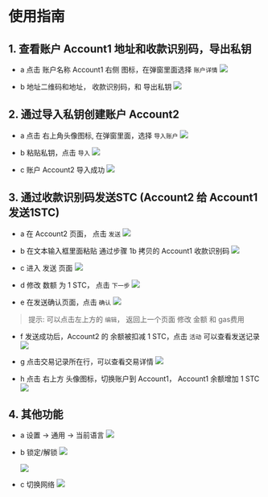 # 使用指南

## 1. 查看账户 Account1 地址和收款识别码，导出私钥
- a 点击 账户名称 Account1 右侧 图标，在弹窗里面选择 `账户详情`
![](./images/16.png)


- b 地址二维码和地址， 收款识别码，和 导出私钥
![](./images/17.png)

## 2. 通过导入私钥创建账户 Account2
- a 点击 右上角头像图标, 在弹窗里面，选择 `导入账户`
![](./images/13.png)

- b 粘贴私钥，点击 `导入`
![](./images/14.png)

- c 账户 Account2 导入成功
![](./images/15.png)

## 3. 通过收款识别码发送STC (Account2 给 Account1 发送1STC)

- a 在 Account2  页面， 点击 `发送`
![](./images/18.png)

- b 在文本输入框里面粘贴 通过步骤 1b 拷贝的 Account1 收款识别码
![](./images/19.png)

- c 进入 发送 页面
![](./images/20.png)

- d 修改 数额 为 1 STC， 点击 `下一步`
![](./images/21.png)

- e 在发送确认页面，点击 `确认`
![](./images/22.png)

> 提示: 可以点击左上方的 `编辑`， 返回上一个页面 修改 金额 和 gas费用

- f 发送成功后，Account2 的 余额被扣减 1 STC，点击 `活动` 可以查看发送记录
![](./images/23.png)

- g 点击交易记录所在行，可以查看交易详情
![](./images/24.png)

- h 点击 右上方 头像图标，切换账户到 Account1， Account1 余额增加 1 STC
![](./images/25.png)


## 4. 其他功能
- a  设置 -> 通用 -> 当前语言
![](./images/27.png)

- b 锁定/解锁
![](./images/28.png)

    ![](./images/29.png)

- c 切换网络
![](./images/30.png)
